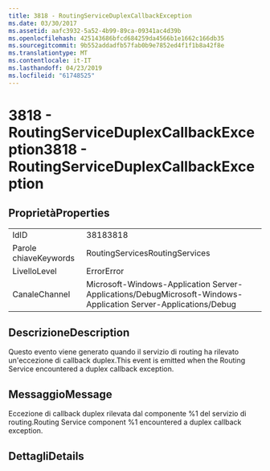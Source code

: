 ```yaml
---
title: 3818 - RoutingServiceDuplexCallbackException
ms.date: 03/30/2017
ms.assetid: aafc3932-5a52-4b99-89ca-09341ac4d39b
ms.openlocfilehash: 425143686bfcd684259da4566b1e1662c166db35
ms.sourcegitcommit: 9b552addadfb57fab0b9e7852ed4f1f1b8a42f8e
ms.translationtype: MT
ms.contentlocale: it-IT
ms.lasthandoff: 04/23/2019
ms.locfileid: "61748525"
---
```

# <a name="3818---routingserviceduplexcallbackexception"></a><span data-ttu-id="85bcb-102">3818 - RoutingServiceDuplexCallbackException</span><span class="sxs-lookup"><span data-stu-id="85bcb-102">3818 - RoutingServiceDuplexCallbackException</span></span>
## <a name="properties"></a><span data-ttu-id="85bcb-103">Proprietà</span><span class="sxs-lookup"><span data-stu-id="85bcb-103">Properties</span></span>  
  
|||  
|-|-|  
|<span data-ttu-id="85bcb-104">Id</span><span class="sxs-lookup"><span data-stu-id="85bcb-104">ID</span></span>|<span data-ttu-id="85bcb-105">3818</span><span class="sxs-lookup"><span data-stu-id="85bcb-105">3818</span></span>|  
|<span data-ttu-id="85bcb-106">Parole chiave</span><span class="sxs-lookup"><span data-stu-id="85bcb-106">Keywords</span></span>|<span data-ttu-id="85bcb-107">RoutingServices</span><span class="sxs-lookup"><span data-stu-id="85bcb-107">RoutingServices</span></span>|  
|<span data-ttu-id="85bcb-108">Livello</span><span class="sxs-lookup"><span data-stu-id="85bcb-108">Level</span></span>|<span data-ttu-id="85bcb-109">Error</span><span class="sxs-lookup"><span data-stu-id="85bcb-109">Error</span></span>|  
|<span data-ttu-id="85bcb-110">Canale</span><span class="sxs-lookup"><span data-stu-id="85bcb-110">Channel</span></span>|<span data-ttu-id="85bcb-111">Microsoft-Windows-Application Server-Applications/Debug</span><span class="sxs-lookup"><span data-stu-id="85bcb-111">Microsoft-Windows-Application Server-Applications/Debug</span></span>|  
  
## <a name="description"></a><span data-ttu-id="85bcb-112">Descrizione</span><span class="sxs-lookup"><span data-stu-id="85bcb-112">Description</span></span>  
 <span data-ttu-id="85bcb-113">Questo evento viene generato quando il servizio di routing ha rilevato un'eccezione di callback duplex.</span><span class="sxs-lookup"><span data-stu-id="85bcb-113">This event is emitted when the Routing Service encountered a duplex callback exception.</span></span>  
  
## <a name="message"></a><span data-ttu-id="85bcb-114">Messaggio</span><span class="sxs-lookup"><span data-stu-id="85bcb-114">Message</span></span>  
 <span data-ttu-id="85bcb-115">Eccezione di callback duplex rilevata dal componente %1 del servizio di routing.</span><span class="sxs-lookup"><span data-stu-id="85bcb-115">Routing Service component %1 encountered a duplex callback exception.</span></span>  
  
## <a name="details"></a><span data-ttu-id="85bcb-116">Dettagli</span><span class="sxs-lookup"><span data-stu-id="85bcb-116">Details</span></span>
